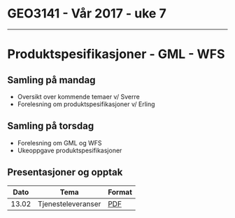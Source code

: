 # GEO3141 - Vår 2017 - uke 7
---
# Produktspesifikasjoner - GML - WFS

## Samling på mandag

- Oversikt over kommende temaer v/ Sverre
- Forelesning om produktspesifikasjoner v/ Erling

## Samling på torsdag

- Forelesning om GML og WFS
- Ukeoppgave produktspesifikasjoner

## Presentasjoner og opptak

Dato |Tema |Format
---|---|---
13.02 |Tjenesteleveranser |[PDF](docs/tjenesteleveranser-oversikt.pdf)
